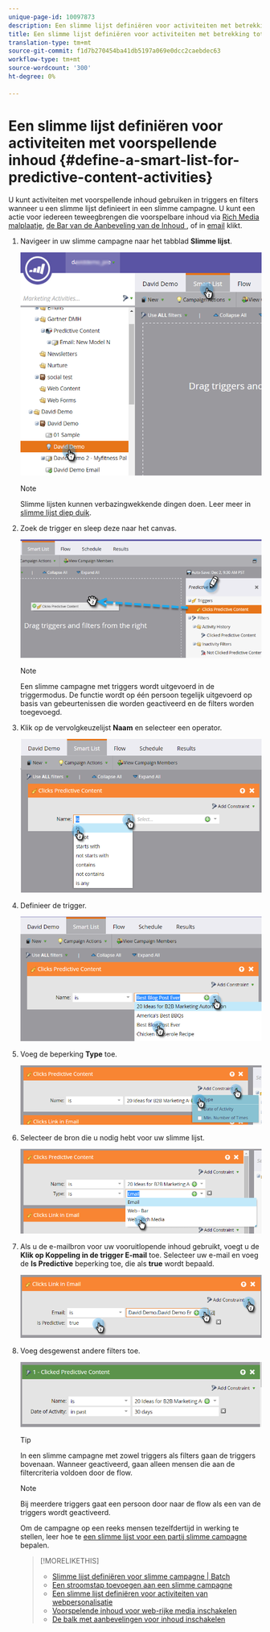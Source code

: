 ```yaml
---
unique-page-id: 10097873
description: Een slimme lijst definiëren voor activiteiten met betrekking tot preventieve inhoud - Marketo Docs - Productdocumentatie
title: Een slimme lijst definiëren voor activiteiten met betrekking tot voorspellende inhoud
translation-type: tm+mt
source-git-commit: f1d7b270454ba41db5197a069e0dcc2caebdec63
workflow-type: tm+mt
source-wordcount: '300'
ht-degree: 0%

---
```



# Een slimme lijst definiëren voor activiteiten met voorspellende inhoud {#define-a-smart-list-for-predictive-content-activities}

U kunt activiteiten met voorspellende inhoud gebruiken in triggers en filters wanneer u een slimme lijst definieert in een slimme campagne. U kunt een actie voor iedereen teweegbrengen die voorspelbare inhoud via [Rich Media malplaatje](/help/marketo/product-docs/predictive-content/enabling-predictive-content/enable-predictive-content-for-web-rich-media.md), [de Bar van de Aanbeveling van de Inhoud ](/help/marketo/product-docs/predictive-content/enabling-predictive-content/enable-the-content-recommendation-bar.md), of in [email](/help/marketo/product-docs/predictive-content/enabling-predictive-content/enable-predictive-content-in-emails.md) klikt.

1. Navigeer in uw slimme campagne naar het tabblad **Slimme lijst**.

   ![](assets/smart-list-1.png)

   >[!NOTE]
   >
   >Slimme lijsten kunnen verbazingwekkende dingen doen. Leer meer in [slimme lijst diep duik](/help/marketo/product-docs/core-marketo-concepts/smart-campaigns/understanding-smart-campaigns.md).

1. Zoek de trigger en sleep deze naar het canvas.

   ![](assets/smart-list-drag-trigger-hands.png)

   >[!NOTE]
   >
   >Een slimme campagne met triggers wordt uitgevoerd in de triggermodus. De functie wordt op één persoon tegelijk uitgevoerd op basis van gebeurtenissen die worden geactiveerd en de filters worden toegevoegd.

1. Klik op de vervolgkeuzelijst **Naam** en selecteer een operator.

   ![](assets/smart-list-dropdown-hands.png)

1. Definieer de trigger.

   ![](assets/smart-lislt-select-content-hands.png)

1. Voeg de beperking **Type** toe.

   ![](assets/clicks-predictive-content-add-constraint-hands.png)

1. Selecteer de bron die u nodig hebt voor uw slimme lijst.

   ![](assets/pc-add-constraint.png)

1. Als u de e-mailbron voor uw vooruitlopende inhoud gebruikt, voegt u de **Klik op Koppeling in de trigger E-mail** toe. Selecteer uw e-mail en voeg de **Is Predictive** beperking toe, die als **true** wordt bepaald.

   ![](assets/clicks-link-in-email-trigger-hands.png)

1. Voeg desgewenst andere filters toe.

   ![](assets/clicked-predictive-content-filter.png)

   >[!TIP]
   >
   >In een slimme campagne met zowel triggers als filters gaan de triggers bovenaan. Wanneer geactiveerd, gaan alleen mensen die aan de filtercriteria voldoen door de flow.

   >[!NOTE]
   >
   >Bij meerdere triggers gaat een persoon door naar de flow als een van de triggers wordt geactiveerd.

   Om de campagne op een reeks mensen tezelfdertijd in werking te stellen, leer hoe te [een slimme lijst voor een partij slimme campagne ](/help/marketo/product-docs/core-marketo-concepts/smart-campaigns/creating-a-smart-campaign/define-smart-list-for-smart-campaign-batch.md) bepalen.

   >[!MORELIKETHIS]
   >
   >* [Slimme lijst definiëren voor slimme campagne | Batch](/help/marketo/product-docs/core-marketo-concepts/smart-campaigns/creating-a-smart-campaign/define-smart-list-for-smart-campaign-batch.md)
   >* [Een stroomstap toevoegen aan een slimme campagne](/help/marketo/product-docs/core-marketo-concepts/smart-campaigns/flow-actions/add-a-flow-step-to-a-smart-campaign.md)
   >* [Een slimme lijst definiëren voor activiteiten van webpersonalisatie](/help/marketo/product-docs/web-personalization/working-with-web-campaigns/define-a-smart-list-for-web-personalization-activities.md)
   >* [Voorspelende inhoud voor web-rijke media inschakelen](/help/marketo/product-docs/predictive-content/enabling-predictive-content/enable-predictive-content-for-web-rich-media.md)
   >* [De balk met aanbevelingen voor inhoud inschakelen](/help/marketo/product-docs/predictive-content/enabling-predictive-content/enable-the-content-recommendation-bar.md)

